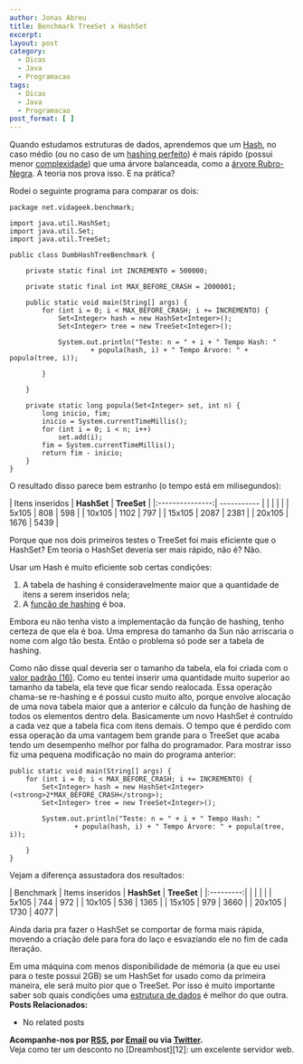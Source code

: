```yaml
---
author: Jonas Abreu
title: Benchmark TreeSet x HashSet
excerpt:
layout: post
category:
  - Dicas
  - Java
  - Programacao
tags:
  - Dicas
  - Java
  - Programacao
post_format: [ ]
---
```

Quando estudamos estruturas de dados, aprendemos que um [Hash][1], no caso médio (ou no caso de um [hashing perfeito][2]) é mais rápido (possui menor [complexidade][3]) que uma árvore balanceada, como a [árvore Rubro-Negra][4]. A teoria nos prova isso. E na prática?

Rodei o seguinte programa para comparar os dois:

    
    package net.vidageek.benchmark;
    
    import java.util.HashSet;
    import java.util.Set;
    import java.util.TreeSet;
    
    public class DumbHashTreeBenchmark {
    
    	private static final int INCREMENTO = 500000;
    
    	private static final int MAX_BEFORE_CRASH = 2000001;
    
    	public static void main(String[] args) {
    		for (int i = 0; i < MAX_BEFORE_CRASH; i += INCREMENTO) {
    			Set<Integer> hash = new HashSet<Integer>();
    			Set<Integer> tree = new TreeSet<Integer>();
    
    			System.out.println("Teste: n = " + i + " Tempo Hash: "
    					+ popula(hash, i) + " Tempo Árvore: " + popula(tree, i));
    
    		}
    
    	}
    
    	private static long popula(Set<Integer> set, int n) {
    		long inicio, fim;
    		inicio = System.currentTimeMillis();
    		for (int i = 0; i < n; i++)
    			set.add(i);
    		fim = System.currentTimeMillis();
    		return fim - inicio;
    	}
    }
    

O resultado disso parece bem estranho (o tempo está em milisegundos):

| Itens inseridos | **HashSet** | **TreeSet** |
|:---------------:| ----------- |
|                 |             |             |
|      5x105      | 808         | 598         |
|     10x105      | 1102        | 797         |
|     15x105      | 2087        | 2381        |
|     20x105      | 1676        | 5439        |

Porque que nos dois primeiros testes o TreeSet foi mais eficiente que o HashSet? Em teoria o HashSet deveria ser mais rápido, não é? Não. 

Usar um Hash é muito eficiente sob certas condições:

1.  A tabela de hashing é consideravelmente maior que a quantidade de itens a serem inseridos nela;
2.  A [função de hashing][5] é boa.

Embora eu não tenha visto a implementação da função de hashing, tenho certeza de que ela é boa. Uma empresa do tamanho da Sun não arriscaria o nome com algo tão besta. Então o problema só pode ser a tabela de hashing.

Como não disse qual deveria ser o tamanho da tabela, ela foi criada com o [valor padrão (16)][6]. Como eu tentei inserir uma quantidade muito superior ao tamanho da tabela, ela teve que ficar sendo realocada. Essa operação chama-se re-hashing e é possui custo muito alto, porque envolve alocação de uma nova tabela maior que a anterior e cálculo da função de hashing de todos os elementos dentro dela. Basicamente um novo HashSet é contruído a cada vez que a tabela fica com itens demais. O tempo que é perdido com essa operação da uma vantagem bem grande para o TreeSet que acaba tendo um desempenho melhor por falha do programador. Para mostrar isso fiz uma pequena modificação no main do programa anterior:

    
    public static void main(String[] args) {
    	for (int i = 0; i < MAX_BEFORE_CRASH; i += INCREMENTO) {
    		Set<Integer> hash = new HashSet<Integer>(<strong>2*MAX_BEFORE_CRASH</strong>);
    		Set<Integer> tree = new TreeSet<Integer>();
    
    		System.out.println("Teste: n = " + i + " Tempo Hash: "
    				+ popula(hash, i) + " Tempo Árvore: " + popula(tree, i));
    
    	}
    }
    

Vejam a diferença assustadora dos resultados:

| Benchmark | Items inseridos | **HashSet** | **TreeSet** |
|:---------:|
|                 |             |             |
| 5x105           | 744         | 972         |
| 10x105          | 536         | 1365        |
| 15x105          | 979         | 3660        |
| 20x105          | 1730        | 4077        |

Ainda daria pra fazer o HashSet se comportar de forma mais rápida, movendo a criação dele para fora do laço e esvaziando ele no fim de cada iteração.

Em uma máquina com menos disponibilidade de mémoria (a que eu usei para o teste possui 2GB) se um HashSet for usado como da primeira maneira, ele será muito pior que o TreeSet. Por isso é muito importante saber sob quais condições uma [estrutura de dados][7] é melhor do que outra. 
**Posts Relacionados:** 
*   No related posts









**Acompanhe-nos por [ RSS][9], por [Email][10] ou via [Twitter][11].**  
Veja como ter um desconto no [Dreamhost][12]: um excelente servidor web.

 [1]: http://en.wikipedia.org/wiki/Hash_table
 [2]: http://en.wikipedia.org/wiki/Perfect_hash_function
 [3]: http://en.wikipedia.org/wiki/Computational_complexity_theory
 [4]: http://en.wikipedia.org/wiki/Red_black_tree
 [5]: http://en.wikipedia.org/wiki/Hash_function
 [6]: http://java.sun.com/j2se/1.5.0/docs/api/java/util/HashSet.html#HashSet()
 [7]: http://en.wikipedia.org/wiki/Data_structure
 [8]: https://twitter.com/share
 [9]: http://feeds.feedburner.com/VidaGeek
 [10]: http://feedburner.google.com/fb/a/mailverify?uri=VidaGeek&loc=pt_BR
 [11]: http://twitter.com/blogvidageek

